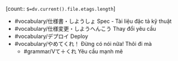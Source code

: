 [count:: `$=dv.current().file.etags.length`]

- #vocabulary/仕様書・しようしょ Spec - Tài liệu đặc tả kỹ thuật
- #vocabulary/仕様変更・しようへんこう Thay đổi yêu cầu
- #vocabulary/デプロイ Deploy
- #vocabulary/やめてくれ！ Đừng có nói nữa! Thôi đi mà
	- #grammar/Vて＋くれ Yêu cầu mạnh mẽ